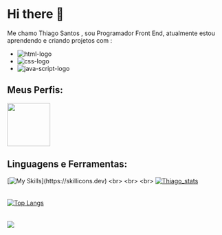 ### <h1>Hi there 👋</h1>

Me chamo Thiago Santos  , sou Programador Front End, atualmente estou aprendendo e criando projetos com :
<br>
- <img src="https://img.shields.io/badge/HTML5-E34F26?style=for-the-badge&logo=html5&logoColor=white" alt="html-logo" />
- <img src="https://img.shields.io/badge/CSS3-1572B6?style=for-the-badge&logo=css3&logoColor=white" alt="css-logo" />
- <img src="https://img.shields.io/badge/JavaScript-323330?style=for-the-badge&logo=javascript&logoColor=F7DF1E" alt="java-script-logo"/> 

### <h2>Meus Perfis:</h2> 

<a href="https://www.linkedin.com/in/dev-sant0sth/" target="_blank"><img width="100px" src="https://img.shields.io/badge/LinkedIn-0077B5?style=for-the-badge&logo=linkedin&logoColor=white"/> <a/> 

### <h2>Linguagens e Ferramentas:</h2>

[![My Skills](https://skillicons.dev/icons?i=js,html,css,)](https://skillicons.dev)
<br>
<br>
<br>
[![Thiago_stats](https://github-readme-stats.vercel.app/api?username=thsant0s)](https://github.com/anuraghazra/github-readme-stats)
<br>
<br>
<br>
[![Top Langs](https://github-readme-stats.vercel.app/api/top-langs/?username=thsant0s)](https://github.com/anuraghazra/github-readme-stats)
<br>
<br>
<br>
![](https://komarev.com/ghpvc/?username=your-thsant0s)

